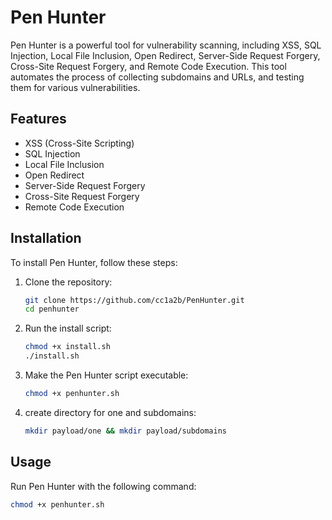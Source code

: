 # Pen Hunter

Pen Hunter is a powerful tool for vulnerability scanning, including XSS, SQL Injection, Local File Inclusion, Open Redirect, Server-Side Request Forgery, Cross-Site Request Forgery, and Remote Code Execution. This tool automates the process of collecting subdomains and URLs, and testing them for various vulnerabilities.

## Features

- XSS (Cross-Site Scripting)
- SQL Injection
- Local File Inclusion
- Open Redirect
- Server-Side Request Forgery
- Cross-Site Request Forgery
- Remote Code Execution

## Installation

To install Pen Hunter, follow these steps:

1. Clone the repository:
    ```bash
    git clone https://github.com/cc1a2b/PenHunter.git
    cd penhunter
    ```

2. Run the install script:
    ```bash
    chmod +x install.sh
    ./install.sh
    ```

3. Make the Pen Hunter script executable:
    ```bash
    chmod +x penhunter.sh
    ```

4. create directory for one and subdomains:
    ```bash
    mkdir payload/one && mkdir payload/subdomains
    ```

## Usage

Run Pen Hunter with the following command:

```bash
chmod +x penhunter.sh
```
